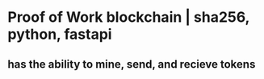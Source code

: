 # Proof of Work blockchain | sha256, python, fastapi
## has the ability to mine, send, and recieve tokens
